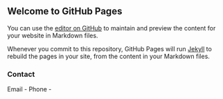 ## Welcome to GitHub Pages

You can use the [editor on GitHub](https://github.com/hareshvasani/hareshvasani.github.io/edit/master/index.md) to maintain and preview the content for your website in Markdown files.

Whenever you commit to this repository, GitHub Pages will run [Jekyll](https://jekyllrb.com/) to rebuild the pages in your site, from the content in your Markdown files.



### Contact

Email - 
Phone - 
